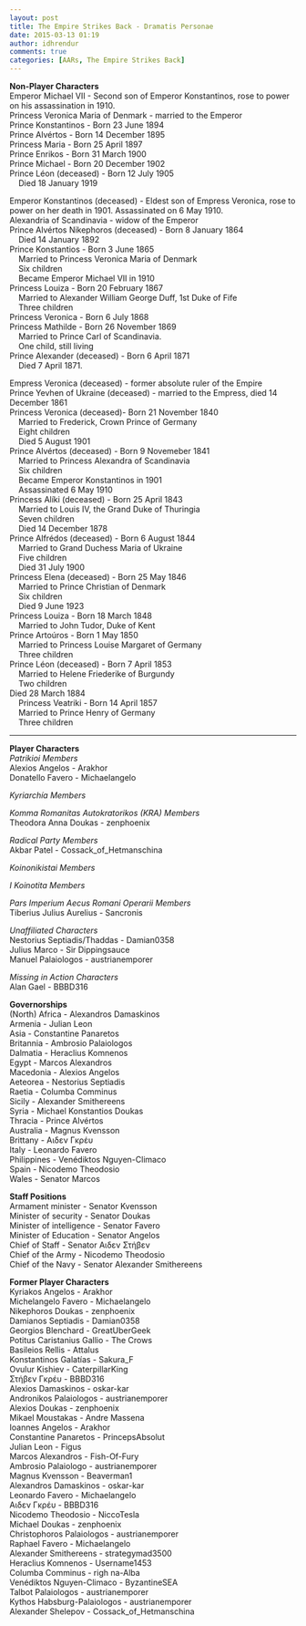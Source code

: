 ```yaml
---
layout: post
title: The Empire Strikes Back - Dramatis Personae
date: 2015-03-13 01:19
author: idhrendur
comments: true
categories: [AARs, The Empire Strikes Back]
---
```

<b>Non-Player Characters</b>  
Emperor Michael VII - Second son of Emperor Konstantinos, rose to power on his assassination in 1910.  
Princess Veronica Maria of Denmark - married to the Emperor  
Prince Konstantinos - Born 23 June 1894  
Prince Alvértos - Born 14 December 1895  
Princess Maria - Born 25 April 1897  
Prince Enrikos - Born 31 March 1900  
Prince Michael - Born 20 December 1902  
Prince Léon (deceased) - Born 12 July 1905  
&nbsp;&nbsp;&nbsp;&nbsp;Died 18 January 1919​  
  
Emperor Konstantinos (deceased) - Eldest son of Empress Veronica, rose to power on her death in 1901. Assassinated on 6 May 1910.  
Alexandria of Scandinavia - widow of the Emperor  
Prince Alvértos Nikephoros (deceased) - Born 8 January 1864  
&nbsp;&nbsp;&nbsp;&nbsp;Died 14 January 1892​  
Prince Konstantios - Born 3 June 1865  
&nbsp;&nbsp;&nbsp;&nbsp;Married to Princess Veronica Maria of Denmark  
&nbsp;&nbsp;&nbsp;&nbsp;Six children  
&nbsp;&nbsp;&nbsp;&nbsp;Became Emperor Michael VII in 1910​  
Princess Louiza - Born 20 February 1867  
&nbsp;&nbsp;&nbsp;&nbsp;Married to Alexander William George Duff, 1st Duke of Fife  
&nbsp;&nbsp;&nbsp;&nbsp;Three children​  
Princess Veronica - Born 6 July 1868  
Princess Mathilde - Born 26 November 1869  
&nbsp;&nbsp;&nbsp;&nbsp;Married to Prince Carl of Scandinavia.  
&nbsp;&nbsp;&nbsp;&nbsp;One child, still living​  
Prince Alexander (deceased) - Born 6 April 1871  
&nbsp;&nbsp;&nbsp;&nbsp;Died 7 April 1871.​  

Empress Veronica (deceased) - former absolute ruler of the Empire  
Prince Yevhen of Ukraine (deceased) - married to the Empress, died 14 December 1861  
Princess Veronica (deceased)- Born 21 November 1840  
&nbsp;&nbsp;&nbsp;&nbsp;Married to Frederick, Crown Prince of Germany  
&nbsp;&nbsp;&nbsp;&nbsp;Eight children  
&nbsp;&nbsp;&nbsp;&nbsp;Died 5 August 1901​  
Prince Alvértos (deceased) - Born 9 Novemeber 1841  
&nbsp;&nbsp;&nbsp;&nbsp;Married to Princess Alexandra of Scandinavia  
&nbsp;&nbsp;&nbsp;&nbsp;Six children  
&nbsp;&nbsp;&nbsp;&nbsp;Became Emperor Konstantinos in 1901  
&nbsp;&nbsp;&nbsp;&nbsp;Assassinated 6 May 1910​  
Princess Alíki (deceased) - Born 25 April 1843  
&nbsp;&nbsp;&nbsp;&nbsp;Married to Louis IV, the Grand Duke of Thuringia  
&nbsp;&nbsp;&nbsp;&nbsp;Seven children  
&nbsp;&nbsp;&nbsp;&nbsp;Died 14 December 1878​  
Prince Alfrédos (deceased) - Born 6 August 1844  
&nbsp;&nbsp;&nbsp;&nbsp;Married to Grand Duchess Maria of Ukraine  
&nbsp;&nbsp;&nbsp;&nbsp;Five children  
&nbsp;&nbsp;&nbsp;&nbsp;Died 31 July 1900​  
Princess Elena (deceased) - Born 25 May 1846  
&nbsp;&nbsp;&nbsp;&nbsp;Married to Prince Christian of Denmark  
&nbsp;&nbsp;&nbsp;&nbsp;Six children  
&nbsp;&nbsp;&nbsp;&nbsp;Died 9 June 1923​  
Princess Louiza - Born 18 March 1848  
&nbsp;&nbsp;&nbsp;&nbsp;Married to John Tudor, Duke of Kent​  
Prince Artoúros - Born 1 May 1850  
&nbsp;&nbsp;&nbsp;&nbsp;Married to Princess Louise Margaret of Germany  
&nbsp;&nbsp;&nbsp;&nbsp;Three children​  
Prince Léon (deceased) - Born 7 April 1853  
&nbsp;&nbsp;&nbsp;&nbsp;Married to Helene Friederike of Burgundy  
&nbsp;&nbsp;&nbsp;&nbsp;Two children  
Died 28 March 1884​  
&nbsp;&nbsp;&nbsp;&nbsp;Princess Veatriki - Born 14 April 1857  
&nbsp;&nbsp;&nbsp;&nbsp;Married to Prince Henry of Germany  
&nbsp;&nbsp;&nbsp;&nbsp;Three children​   

<hr />

<b>Player Characters</b>  
<em>Patrikioi Members</em>  
Alexios Angelos - Arakhor  
Donatello Favero - Michaelangelo  
  
<em>Kyriarchía Members</em>  

<em>Komma Romanitas Autokratorikos (KRA) Members</em>  
Theodora Anna Doukas - zenphoenix  

<em>Radical Party Members</em>  
Akbar Patel - Cossack_of_Hetmanschina  
  
<em>Koinonikistai Members</em>  
  
<em>I Koinotita Members</em>  
  
<em>Pars Imperium Aecus Romani Operarii Members</em>  
Tiberius Julius Aurelius - Sancronis  
  
<em>Unaffiliated Characters</em>  
Nestorius Septiadis/Thaddas - Damian0358  
Julius Marco - Sir Dippingsauce  
Manuel Palaiologos - austrianemporer  
  
<em>Missing in Action Characters</em>  
Alan Gael - BBBD316  

<b>Governorships</b>  
(North) Africa - Alexandros Damaskinos  
Armenia - Julian Leon  
Asia - Constantine Panaretos  
Britannia - Ambrosio Palaiologos  
Dalmatia - Heraclius Komnenos  
Egypt - Marcos Alexandros  
Macedonia - Alexios Angelos  
Aeteorea - Nestorius Septiadis  
Raetia - Columba Comminus  
Sicily - Alexander Smithereens  
Syria - Michael Konstantios Doukas  
Thracia - Prince Alvértos  
Australia - Magnus Kvensson  
Brittany - Αιδεν Γκρέυ  
Italy - Leonardo Favero  
Philippines - Venédiktos Nguyen-Climaco  
Spain - Nicodemo Theodosio  
Wales - Senator Marcos  

<b>Staff Positions</b>  
Armament minister - Senator Kvensson  
Minister of security - Senator Doukas  
Minister of intelligence - Senator Favero  
Minister of Education - Senator Angelos  
Chief of Staff - Senator Αιδεν Στήβεν  
Chief of the Army - Nicodemo Theodosio  
Chief of the Navy - Senator Alexander Smithereens  

<b>Former Player Characters</b>  
Kyriakos Angelos - Arakhor  
Michelangelo Favero - Michaelangelo  
Nikephoros Doukas - zenphoenix  
Damianos Septiadis - Damian0358  
Georgios Blenchard - GreatUberGeek  
Potitus Caristanius Gallio - The Crows  
Basileios Rellis - Attalus  
Konstantinos Galatías - Sakura_F  
Ovulur Kishiev - CaterpillarKing  
Στήβεν Γκρέυ - BBBD316  
Alexios Damaskinos - oskar-kar  
Andronikos Palaiologos - austrianemporer  
Alexios Doukas - zenphoenix  
Mikael Moustakas - Andre Massena  
Ioannes Angelos - Arakhor  
Constantine Panaretos - PrincepsAbsolut  
Julian Leon - Figus  
Marcos Alexandros - Fish-Of-Fury  
Ambrosio Palaiologo - austrianemporer  
Magnus Kvensson - Beaverman1  
Alexandros Damaskinos - oskar-kar  
Leonardo Favero - Michaelangelo  
Αιδεν Γκρέυ - BBBD316  
Nicodemo Theodosio - NiccoTesla  
Michael Doukas - zenphoenix  
Christophoros Palaiologos - austrianemporer  
Raphael Favero - Michaelangelo  
Alexander Smithereens - strategymad3500  
Heraclius Komnenos - Username1453  
Columba Comminus - righ na-Alba  
Venédiktos Nguyen-Climaco - ByzantineSEA  
Talbot Palaiologos - austrianemporer  
Kythos Habsburg-Palaiologos - austrianemporer  
Alexander Shelepov - Cossack_of_Hetmanschina  
